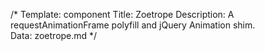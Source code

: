 /* 
Template: component 
Title: Zoetrope 
Description: A requestAnimationFrame polyfill and jQuery Animation shim.  
Data: zoetrope.md 
*/